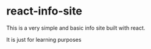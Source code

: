# react-info-site

This is a very simple and basic info site built with react.

It is just for learning purposes
